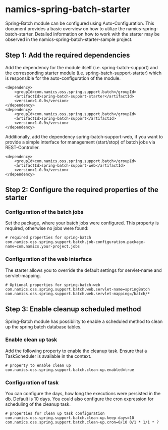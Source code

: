 # namics-spring-batch-starter

Spring-Batch module can be configured using Auto-Configuration. This document provides a basic overview on how to utilize the namics-spring-batch-starter. Detailed information on how to work with the starter may be observed in the namics-spring-batch-starter-sample project.

## Step 1: Add the required dependencies

Add the dependency for the module itself (i.e. spring-batch-support) and the corresponding starter module (i.e. spring-batch-support-starter) which is responsible for the auto-configuration of the module.

    <dependency>
        <groupId>com.namics.oss.spring.support.batch</groupId>
        <artifactId>spring-batch-support-starter</artifactId>
        <version>1.0.0</version>
    </dependency>
    <dependency>
        <groupId>com.namics.oss.spring.support.batch</groupId>
        <artifactId>spring-batch-support</artifactId>
        <version>1.0.0</version>
    </dependency>

Additionally, add the dependency spring-batch-support-web, if you want to provide a simple interface for management (start/stop) of batch jobs via REST-Controller.

    <dependency>
        <groupId>com.namics.oss.spring.support.batch</groupId>
        <artifactId>spring-batch-support-web</artifactId>
        <version>1.0.0</version>
    </dependency>


## Step 2: Configure the required properties of the starter

### Configuration of the batch jobs
Set the package, where your batch jobs were configured. This property is required, otherwise no jobs were found:

    # required properties for spring-batch
    com.namics.oss.spring.support.batch.job-configuration.package-name=com.namics.your-project.jobs

### Configuration of the web interface
The starter allows you to override the default settings for servlet-name and servlet-mapping.

    # Optional properties for spring-batch-web
    com.namics.oss.spring.support.batch.web.servlet-name=springBatch
    com.namics.oss.spring.support.batch.web.servlet-mapping=/batch/*
    
## Step 3: Enable cleanup scheduled method

Spring-Batch module has possibility to enable a scheduled method to clean up the spring batch database tables.

### Enable clean up task

Add the following property to enable the cleanup task. Ensure that a TaskScheduler is available in the context.

    # property to enable clean up
    com.namics.oss.spring.support.batch.clean-up.enabled=true
    
### Configuration of task

You can configure the days, how long the executions were persisted in the db. Default is 10 days. You could also configure the cron expression for scheduling of the cleanup task.

    # properties for clean up task configuration
    com.namics.oss.spring.support.batch.clean-up.keep-days=10
    com.namics.oss.spring.support.batch.clean-up.cron=0/10 0/1 * 1/1 * ?